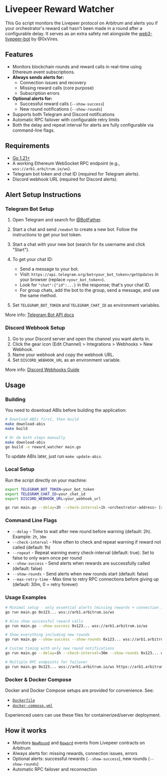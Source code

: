 # Livepeer Reward Watcher

This Go script monitors the Livepeer protocol on Arbitrum and alerts you if your orchestrator's reward call hasn't been made in a round after a configurable delay. It serves as an extra safety net alongside the [web3-livepeer-bot](https://github.com/0xVires/web3-livepeer-bot) by @0xVires.

## Features

- Monitors blockchain rounds and reward calls in real-time using Ethereum event subscriptions.
- **Always sends alerts for:**
  - Connection issues and recovery
  - Missing reward calls (core purpose)
  - Subscription errors
- **Optional alerts for:**
  - Successful reward calls (`--show-success`)
  - New round notifications (`--show-rounds`)
- Supports both Telegram and Discord notifications
- Automatic RPC failover with configurable retry limits
- Both the delay and repeat interval for alerts are fully configurable via command-line flags.

## Requirements

- [Go 1.21+](https://go.dev/)
- A working Ethereum WebSocket RPC endpoint (e.g., `wss://arb1.arbitrum.io/ws`).
- Telegram bot token and chat ID (required for Telegram alerts).
- Discord webhook URL (required for Discord alerts).

## Alert Setup Instructions

### Telegram Bot Setup

1. Open Telegram and search for [@BotFather](https://t.me/BotFather).
2. Start a chat and send `/newbot` to create a new bot. Follow the instructions to get your bot token.
3. Start a chat with your new bot (search for its username and click "Start").
4. To get your chat ID:

   - Send a message to your bot.
   - Visit: `https://api.telegram.org/bot<your_bot_token>/getUpdates` in your browser (replace `<your_bot_token>`).
   - Look for `"chat":{"id":...}` in the response; that's your chat ID.
   - For group chats, add the bot to the group, send a message, and use the same method.

5. Set `TELEGRAM_BOT_TOKEN` and `TELEGRAM_CHAT_ID` as environment variables.

More info: [Telegram Bot API docs](https://core.telegram.org/bots#botfather)

### Discord Webhook Setup

1. Go to your Discord server and open the channel you want alerts in.
2. Click the gear icon (Edit Channel) > Integrations > Webhooks > New Webhook.
3. Name your webhook and copy the webhook URL.
4. Set `DISCORD_WEBHOOK_URL` as an environment variable.

More info: [Discord Webhooks Guide](https://support.discord.com/hc/en-us/articles/228383668-Intro-to-Webhooks)

## Usage

### Building

You need to download ABIs before building the application:

```bash
# Download ABIs first, then build
make download-abis
make build

# Or do both steps manually
make download-abis
go build -o reward_watcher main.go
```

To update ABIs later, just run `make update-abis`.

### Local Setup

Run the script directly on your machine:

```bash
export TELEGRAM_BOT_TOKEN=your_bot_token
export TELEGRAM_CHAT_ID=your_chat_id
export DISCORD_WEBHOOK_URL=your_webhook_url

go run main.go --delay=2h --check-interval=1h <orchestrator-address> [rpc1 rpc2 ...]
```

### Command Line Flags

- `--delay` - Time to wait after new round before warning (default: 2h). Example: `2h`, `30m`
- `--check-interval` - How often to check and repeat warning if reward not called (default: 1h)
- `--repeat` - Repeat warning every check-interval (default: true). Set to false to only warn once per round
- `--show-success` - Send alerts when rewards are successfully called (default: false)
- `--show-rounds` - Send alerts when new rounds start (default: false)
- `--max-retry-time` - Max time to retry RPC connections before giving up (default: 30m, 0 = retry forever)

### Usage Examples

```bash
# Minimal setup - only essential alerts (missing rewards + connection issues)
go run main.go 0x123... wss://arb1.arbitrum.io/ws

# Also show successful reward calls
go run main.go --show-success 0x123... wss://arb1.arbitrum.io/ws

# Show everything including new rounds
go run main.go --show-success --show-rounds 0x123... wss://arb1.arbitrum.io/ws

# Custom timing with only new round notifications
go run main.go --delay=1h --check-interval=30m --show-rounds 0x123... wss://arb1.arbitrum.io/ws

# Multiple RPC endpoints for failover
go run main.go 0x123... wss://arb1.arbitrum.io/ws https://arb1.arbitrum.io/rpc
```

### Docker & Docker Compose

Docker and Docker Compose setups are provided for convenience. See:

- [`Dockerfile`](./Dockerfile)
- [`docker-compose.yml`](./docker-compose.yml)

Experienced users can use these files for containerized/server deployment.

## How it works

- Monitors [`NewRound`](https://arbiscan.io/address/0xdd6f56DcC28D3F5f27084381fE8Df634985cc39f#code) and [`Reward`](https://arbiscan.io/address/0x35Bcf3c30594191d53231E4FF333E8A770453e40#code) events from Livepeer contracts on Arbitrum
- Always alerts for: missing rewards, connection issues, errors
- Optional alerts: successful rewards (`--show-success`), new rounds (`--show-rounds`)
- Automatic RPC failover and reconnection

